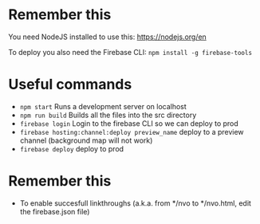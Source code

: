 # Remember this

You need NodeJS installed to use this: https://nodejs.org/en

To deploy you also need the Firebase CLI: `npm install -g firebase-tools` 

# Useful commands

- `npm start` Runs a development server on localhost
- `npm run build` Builds all the files into the src directory
- `firebase login` Login to the firebase CLI so we can deploy to prod
- `firebase hosting:channel:deploy preview_name` deploy to a preview channel (background map will not work)
- `firebase deploy` deploy to prod

# Remember this
- To enable succesfull linkthroughs (a.k.a. from */nvo to */nvo.html, edit the firebase.json file)
